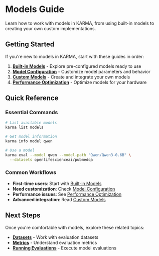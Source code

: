 # Models Guide

Learn how to work with models in KARMA, from using built-in models to creating your own custom implementations.

## Getting Started

If you're new to models in KARMA, start with these guides in order:

1. **[Built-in Models](built-in-models.md)** - Explore pre-configured models ready to use
2. **[Model Configuration](model-configuration.md)** - Customize model parameters and behavior
3. **[Custom Models](custom-models.md)** - Create and integrate your own models
4. **[Performance Optimization](performance-optimization.md)** - Optimize models for your hardware

## Quick Reference

### Essential Commands

```bash
# List available models
karma list models

# Get model information
karma info model qwen

# Use a model
karma eval --model qwen --model-path "Qwen/Qwen3-0.6B" \
  --datasets openlifescienceai/pubmedqa
```

### Common Workflows

- **First-time users**: Start with [Built-in Models](built-in-models.md)
- **Need customization**: Check [Model Configuration](model-configuration.md)
- **Performance issues**: See [Performance Optimization](performance-optimization.md)
- **Advanced integration**: Read [Custom Models](custom-models.md)

## Next Steps

Once you're comfortable with models, explore these related topics:

- **[Datasets](../datasets/overview.md)** - Work with evaluation datasets
- **[Metrics](../metrics/overview.md)** - Understand evaluation metrics
- **[Running Evaluations](../basic-usage/running-evaluations.md)** - Execute model evaluations
